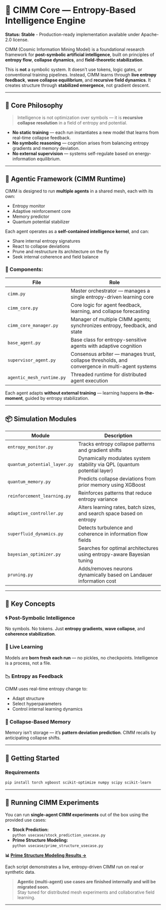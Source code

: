 # 🌌 CIMM Core — Entropy-Based Intelligence Engine

**Status: Stable** - Production-ready implementation available under Apache-2.0 license.

CIMM (Cosmic Information Mining Model) is a foundational research framework for **post-symbolic artificial intelligence**, built on principles of **entropy flow**, **collapse dynamics**, and **field-theoretic stabilization**.

This is **not** a symbolic system. It doesn't use tokens, logic gates, or conventional training pipelines. Instead, CIMM learns through **live entropy feedback**, **wave collapse equilibrium**, and **recursive field dynamics**. It creates structure through **stabilized emergence**, not gradient descent.

---

## 🧬 Core Philosophy

> Intelligence is not optimization over symbols — it is **recursive collapse resolution** in a field of entropy and potential.

- **No static training** — each run instantiates a new model that learns from real-time collapse feedback.
- **No symbolic reasoning** — cognition arises from balancing entropy gradients and memory deviation.
- **No external supervision** — systems self-regulate based on energy-information equilibrium.

---

## 🧠 Agentic Framework (CIMM Runtime)

CIMM is designed to run **multiple agents** in a shared mesh, each with its own:
- Entropy monitor
- Adaptive reinforcement core
- Memory predictor
- Quantum potential stabilizer

Each agent operates as a **self-contained intelligence kernel**, and can:
- Share internal entropy signatures
- React to collapse deviations
- Prune and restructure its architecture on the fly
- Seek internal coherence and field balance

### 🔧 Components:
| File | Role |
|------|------|
| `cimm.py` | Master orchestrator — manages a single entropy-driven learning core |
| `cimm_core.py` | Core logic for agent feedback, learning, and collapse forecasting |
| `cimm_core_manager.py` | Manager of multiple CIMM agents; synchronizes entropy, feedback, and state |
| `base_agent.py` | Base class for entropy-sensitive agents with adaptive cognition |
| `supervisor_agent.py` | Consensus arbiter — manages trust, collapse thresholds, and convergence in multi-agent systems |
| `agentic_mesh_runtime.py` | Threaded runtime for distributed agent execution |

Each agent adapts **without external training** — learning happens **in-the-moment**, guided by entropy stabilization.

---

## 📦 Simulation Modules

| Module | Description |
|--------|-------------|
| `entropy_monitor.py` | Tracks entropy collapse patterns and gradient shifts |
| `quantum_potential_layer.py` | Dynamically modulates system stability via QPL (quantum potential layer) |
| `quantum_memory.py` | Predicts collapse deviations from prior memory using XGBoost |
| `reinforcement_learning.py` | Reinforces patterns that reduce entropy variance |
| `adaptive_controller.py` | Alters learning rates, batch sizes, and search space based on entropy |
| `superfluid_dynamics.py` | Detects turbulence and coherence in information flow fields |
| `bayesian_optimizer.py` | Searches for optimal architectures using entropy-aware Bayesian tuning |
| `pruning.py` | Adds/removes neurons dynamically based on Landauer information cost |

---

## 🧪 Key Concepts

### 🌀 Post-Symbolic Intelligence
No symbols. No tokens. Just **entropy gradients**, **wave collapse**, and **coherence stabilization**.

### 🧠 Live Learning
Models are **born fresh each run** — no pickles, no checkpoints. Intelligence is a process, not a file.

### 📉 Entropy as Feedback
CIMM uses real-time entropy change to:
- Adapt structure
- Select hyperparameters
- Control internal learning dynamics

### 🧬 Collapse-Based Memory
Memory isn’t storage — it’s **pattern deviation prediction**. CIMM recalls by anticipating collapse shifts.

---

## 🚀 Getting Started

### Requirements
```bash
pip install torch xgboost scikit-optimize numpy scipy scikit-learn
```

---

## 🧪 Running CIMM Experiments

You can run **single-agent CIMM experiments** out of the box using the provided use cases:

- **Stock Prediction:**  
  `python usecase/stock_prediction_usecase.py`
- **Prime Structure Modeling:**  
  `python usecase/prime_structure_usecase.py`

**📊 [Prime Structure Modeling Results →](./prime_number_results.md)**

Each script demonstrates a live, entropy-driven CIMM run on real or synthetic data.

> **Agentic (multi-agent) use cases are finished internally and will be migrated soon.**  
> Stay tuned for distributed mesh experiments and collaborative field learning.

---
